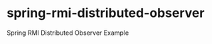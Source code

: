 spring-rmi-distributed-observer
===============================

Spring RMI Distributed Observer Example